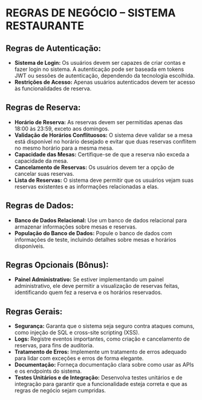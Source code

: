 # REGRAS DE NEGÓCIO – SISTEMA RESTAURANTE

## Regras de Autenticação:
- **Sistema de Login:** Os usuários devem ser capazes de criar contas e fazer login no sistema. A autenticação pode ser baseada em tokens JWT ou sessões de autenticação, dependendo da tecnologia escolhida.
- **Restrições de Acesso:** Apenas usuários autenticados devem ter acesso às funcionalidades de reserva.

## Regras de Reserva:
- **Horário de Reserva:** As reservas devem ser permitidas apenas das 18:00 às 23:59, exceto aos domingos.
- **Validação de Horários Conflituosos:** O sistema deve validar se a mesa está disponível no horário desejado e evitar que duas reservas conflitem no mesmo horário para a mesma mesa.
- **Capacidade das Mesas:** Certifique-se de que a reserva não exceda a capacidade da mesa.
- **Cancelamento de Reservas:** Os usuários devem ter a opção de cancelar suas reservas.
- **Lista de Reservas:** O sistema deve permitir que os usuários vejam suas reservas existentes e as informações relacionadas a elas.

## Regras de Dados:
- **Banco de Dados Relacional:** Use um banco de dados relacional para armazenar informações sobre mesas e reservas.
- **População do Banco de Dados:** Popule o banco de dados com informações de teste, incluindo detalhes sobre mesas e horários disponíveis.

## Regras Opcionais (Bônus):
- **Painel Administrativo:** Se estiver implementando um painel administrativo, ele deve permitir a visualização de reservas feitas, identificando quem fez a reserva e os horários reservados.

## Regras Gerais:
- **Segurança:** Garanta que o sistema seja seguro contra ataques comuns, como injeção de SQL e cross-site scripting (XSS).
- **Logs:** Registre eventos importantes, como criação e cancelamento de reservas, para fins de auditoria.
- **Tratamento de Erros:** Implemente um tratamento de erros adequado para lidar com exceções e erros de forma elegante.
- **Documentação:** Forneça documentação clara sobre como usar as APIs e os endpoints do sistema.
- **Testes Unitários e de Integração:** Desenvolva testes unitários e de integração para garantir que a funcionalidade esteja correta e que as regras de negócio sejam cumpridas.
